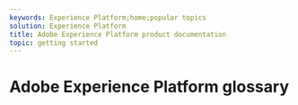```yaml
---
keywords: Experience Platform;home;popular topics
solution: Experience Platform
title: Adobe Experience Platform product documentation
topic: getting started
---
```


# Adobe Experience Platform glossary